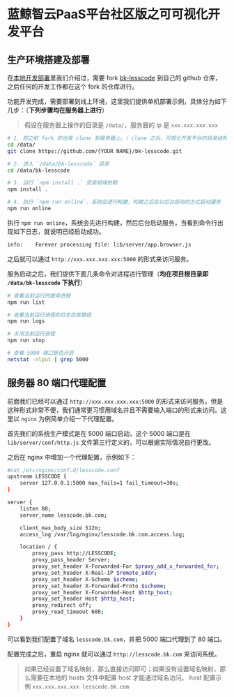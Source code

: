 # 蓝鲸智云PaaS平台社区版之可可视化开发平台

## 生产环境搭建及部署

<!-- 前面几步与[本地开发部署](./dev_install.md)一致，把代码 clone 到生产环境服务器，然后安装前端依赖。之后执行 `npm run build && npm run online` 即可启动系统。 -->

在[本地开发部署](./dev_install.md)里我们介绍过，需要 fork [bk-lesscode](https://github.com/TencentBlueKing/bk-lesscode) 到自己的 github 仓库，之后任何的开发工作都在这个 fork 的仓库进行。

功能开发完成，需要部署到线上环境，这里我们提供单机部署示例，具体分为如下几步：（**下列步骤均在服务器上进行**）

> 假设在服务器上操作的目录是 `/data/`，服务器的 ip 是 `xxx.xxx.xxx.xxx`

```bash
# 1. 把之前 fork 的仓库 clone 到服务器上。（ clone 之后，可视化开发平台的目录结构应该是 `/data/bk-lesscode`）
cd /data/
git clone https://github.com/{YOUR NAME}/bk-lesscode.git

# 2. 进入 `/data/bk-lesscode` 目录
cd /data/bk-lesscode

# 3. 运行 `npm install .` 安装前端依赖
npm install .

# 4. 执行 `npm run online`，系统会进行构建，构建之后会以后台启动的方式启动服务
npm run online
```

执行 `npm run online`，系统会先进行构建，然后后台启动服务，当看到命令行出现如下日志，就说明已经启动成功。

```bash
info:    Forever processing file: lib/server/app.browser.js
```

之后就可以通过 `http://xxx.xxx.xxx.xxx:5000` 的形式来访问服务。

服务启动之后，我们提供下面几条命令对进程进行管理（**均在项目根目录即 `/data/bk-lesscode` 下执行**）

```bash
# 查看当前运行的服务进程
npm run list

# 查看当前运行进程的日志存放路径
npm run logs

# 关闭当前运行进程
npm run stop

# 查看 5000 端口是否开启
netstat -nlput | grep 5000
```

## 服务器 80 端口代理配置

前面我们已经可以通过 `http://xxx.xxx.xxx.xxx:5000` 的形式来访问服务。但是这种形式非常不便，我们通常更习惯用域名并且不需要输入端口的形式来访问。这里以 `nginx` 为例简单介绍一下代理配置。

首先我们的系统生产模式是在 5000 端口启动，这个 5000 端口是在 `lib/server/conf/http.js` 文件第三行定义的，可以根据实际情况自行更改。

之后在 nginx 中增加一个代理配置，示例如下：

```bash
#cat /etc/nginx/conf.d/lesscode.conf
upstream LESSCODE {
    server 127.0.0.1:5000 max_fails=1 fail_timeout=30s;
}

server {
    listen 80;
    server_name lesscode.bk.com;

    client_max_body_size 512m;
    access_log /var/log/nginx/lesscode.bk.com.access.log;

    location / {
        proxy_pass http://LESSCODE;
        proxy_pass_header Server;
        proxy_set_header X-Forwarded-For $proxy_add_x_forwarded_for;
        proxy_set_header X-Real-IP $remote_addr;
        proxy_set_header X-Scheme $scheme;
        proxy_set_header X-Forwarded-Proto $scheme;
        proxy_set_header X-Forwarded-Host $http_host;
        proxy_set_header Host $http_host;
        proxy_redirect off;
        proxy_read_timeout 600;
    }
}
```

可以看到我们配置了域名 `lesscode.bk.com`，并把 5000 端口代理到了 80 端口。

配置完成之后，重启 nginx 就可以通过 `http://lesscode.bk.com` 来访问系统。

> 如果已经设置了域名映射，那么直接访问即可；如果没有设置域名映射，那么需要在本地的 hosts 文件中配置 host 才能通过域名访问。
> host 配置示例 `xxx.xxx.xxx.xxx lesscode.bk.com`
